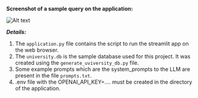 **Screenshot of a sample query on the application:**

![Alt text](https://github.com/Rakshith-Ram/LLM_SQL_generator/blob/main/SQL-Query-Generator.png)


***Details:***

1. The `application.py` file contains the script to run the streamlit app on the web browser.
2. The `university.db` is the sample database used for this project. It was created using the `generate_uviversity_db.py` file.
3. Some example prompts which are the system_prompts to the LLM are present in the file `prompts.txt`.
4. .env file with the OPENAI_API_KEY=.... must be created in the directory of the application.

